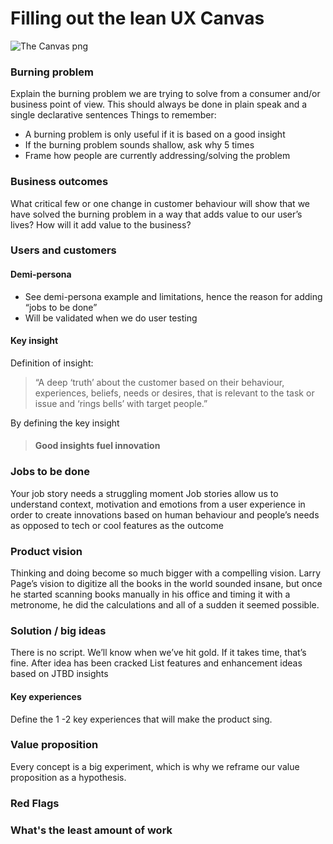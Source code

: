 # Filling out the lean UX Canvas

![The Canvas png](https://github.com/ajbee7/Q-Division/blob/master/LeanUXCanvas.png)

### Burning problem
Explain the burning problem we are trying to solve from a consumer and/or business point of view. This should always be done in plain speak and a single declarative sentences
Things to remember:
- A burning problem is only useful if it is based on a good insight
- If the burning problem sounds shallow, ask why 5 times
- Frame how people are currently addressing/solving the problem

### Business outcomes
What critical few or one change in customer behaviour will show that we have solved the burning problem in a way that adds value to our user’s lives? How will it add value to the business?

### Users and customers 
#### Demi-persona
- See demi-persona example and limitations, hence the reason for adding “jobs to be done” 
- Will be validated when we do user testing  

#### Key insight 
Definition of insight:
<blockquote>
    <p>“A deep ‘truth’ about the customer based on their behaviour, experiences, beliefs, needs or desires, that is relevant to the task or issue and ‘rings bells’ with target people.”</p>
</blockquote>
By defining the key insight 


> #### Good insights fuel innovation

### Jobs to be done
Your job story needs a struggling moment
Job stories allow us to understand context, motivation and emotions from a user experience in order to create innovations based on human behaviour and people’s needs as opposed to tech or cool features as the outcome

### Product vision 
Thinking and doing become so much bigger with a compelling vision. Larry Page’s vision to digitize all the books in the world sounded insane, but once he started scanning books manually in his office and timing it with a metronome, he did the calculations and all of a sudden it seemed possible. 

### Solution / big ideas
There is no script. We’ll know when we’ve hit gold. If it takes time, that’s fine. 
After idea has been cracked
List features and enhancement ideas based on JTBD insights 

#### Key experiences
Define the 1 -2 key experiences that will make the product sing. 

### Value proposition  
Every concept is a big experiment, which is why we reframe our value proposition as a hypothesis.

### Red Flags

### What's the least amount of work

